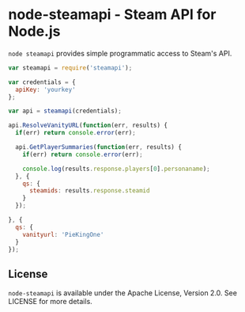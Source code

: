 node-steamapi - Steam API for Node.js
============

```node steamapi``` provides simple programmatic access to Steam's API.

```js
var steamapi = require('steamapi');

var credentials = {
  apiKey: 'yourkey'
};

var api = steamapi(credentials);

api.ResolveVanityURL(function(err, results) {
  if(err) return console.error(err);

  api.GetPlayerSummaries(function(err, results) {
    if(err) return console.error(err);

    console.log(results.response.players[0].personaname);
  }, {
    qs: {
      steamids: results.response.steamid
    }
  });

}, {
  qs: {
    vanityurl: 'PieKingOne'
  }
});
```

## License

```node-steamapi``` is available under the Apache License, Version 2.0. See LICENSE for more details.
